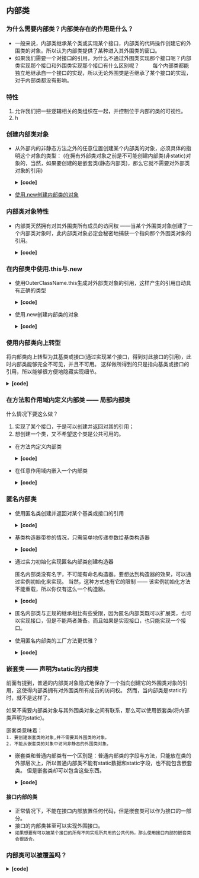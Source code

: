 ## 内部类

### 为什么需要内部类？内部类存在的作用是什么？

   - 一般来说，内部类继承某个类或实现某个接口，内部类的代码操作创建它的外围类的对象。所以认为内部类提供了某种进入其外围类的窗口。
   - 如果我们需要一个对接口的引用，为什么不通过外围类实现那个接口呢？内部类实现那个接口和外围类实现那个接口有什么区别呢？　
   　
     每个内部类都能独立地继承自一个接口的实现，所以无论外围类是否继承了某个接口的实现，对于内部类都没有影响。


### 特性

   1. 允许我们把一些逻辑相关的类组织在一起，并控制位于内部的类的可视性。
   2. h


### 创建内部类对象

   - 从外部内的非静态方法之外的任意位置创建某个内部类的对象，必须具体的指明这个对象的类型：
   (在拥有外部类对象之前是不可能创建内部类(非static)对象的，当然，如果要创建的是嵌套类(静态内部类)，那么它就不需要对外部类对象的引用)
   
      <details>
         <summary><b>[code]</b></summary>  

      ```java
      /**外部类**/
      class OuterClassName {
          /**内部类**/
          class InnerClassName {
          }
          static class StaticInnerClass {
           }
          public InnerClassName inner() {
              return new InnerClassName();
          }
          public static void main(String[] args){
              OuterClassName outer = new OuterClassName();
              //创建内部类对象
              OuterClassName.InnerClassName inner = outer.inner();  
              //创建嵌套类对象
              OuterClassName.StaticInnerClass staticInner = new StaticInnerClass();     
          }
      }
      ```

      </details>
     
   - [使用.new创建内部类的对象](#在内部类中使用this与new)
       
       
### 内部类对象特性

   - 内部类天然拥有对其外围类所有成员的访问权 ——当某个外围类对象创建了一个内部类对象时，此内部类对象必定会秘密地捕获一个指向那个外围类对象的引用。
   
      <details>
         <summary><b>[code]</b></summary>  

      ```java
      interface Selector {
         boolean end();
         Object current();
         void next();
      }
      public class Sequence {
         private Object[] items;
         private int next = 0;
         public Sequence(int size) {
             items = new Object[size];
         }
         public void add(Object x) {
             if (next < items.length)
                 items[next++] = x;
         }
         private class SequenceSelector implements Selector {
             private int i = 0;
             public boolean end() {
                 return i == items.length;
             }
             public Object current() {
                 return items[i];
             }
             public void next() {
                 if (i < items.length)
                     i++;
             }
         }
         public Selector selector() {
             return new SequenceSelector();
         }
         public static void main(String[] args){
             Sequence sequence = new Sequence(10);
             for(int i = 0; i < 10; i++) {
                 sequence.add(Integer.toString(i));
             Selector selector = sequence.selector();
             while (!selector.end()) {
                 System.out.println(selector.current() + " ");
                 selector.next();
             }
        }
         }
      }
      /* output:
      0 1 2 3 4 5 6 7 8 9 
      */
      ```  

      </details>   
        
### 在内部类中使用.this与.new
    
   - 使用OuterClassName.this生成对外部类对象的引用，这样产生的引用自动具有正确的类型
   
      <details>
         <summary><b>[code]</b></summary> 

      ```java
      public class DotThis {
         private class InnerClass {
             public DotThis outer() {
                 return DotThis.this;
             }
         }
         public InnerClass inner() {
             return new InnerClass();
         }
         public void f() {
             System.out.println("DotThis.f()");
         }
         public static void main(String[] args) {
             DotThis outerClass = new DotThis();
             DotThis.InnerClass innerClass = outerClass.inner();
             innerClass.outer().f();
         }
      }
      /* output:
      DotThis.f()
      */
      ```

      </details>
   
   - 使用.new创建内部类的对象
   
      <details>
         <summary><b>[code]</b></summary> 

      ```java
       public class DotNew {
           class Contents {
               private int i = 11;
               public int value() {
                   return i;
               }
           }
           class Destination {
               private String label;
               public Destination(String whereTo) {
                   label = whereTo;
               }
               public String readLabel() {
                   return label;
               }
           }

           public static void main(String[] args) {
               DotNew dn = new DotNew();
               DotNew.Contents contents = dn.new Contents();
               DotNew.Destination destination = dn.new Destination("Tahiti");
           }
       }
      ```

      </details>
        
### 使用内部类向上转型

   将内部类向上转型为其基类或接口(通过实现某个接口，得到对此接口的引用)，此时内部类能够完全不可见，并且不可用。
   这样做所得到的只是指向基类或接口的引用，所以能够很方便地隐藏实现细节。

   <details>
       <summary><b>[code]</b></summary> 

   ```java
   public class InnerClassUpcasting {
   
       private class Contents implements IContents {
           private int i = 11;
           public int value() {
               return i;
           }
       }
       protected class Destination implements IDestination {
           private String label;
           public Destination(String whereTo) {
               label = whereTo;
           }
           public String readLabel() {
               return label;
           }
       }
   
       public IDestination destination(String s) {
           return new Destination(s);
       }
       public IContents contents() {
           return new Contents();
       }
   
       public static void main(String[] args) {
           InnerClassUpcasting up = new InnerClassUpcasting();
   
           //不合法，Contents是private,Destination是protectd的，外部代码访问这些成员将受到限制
           //InnerClassUpcasting.Contents contents = up.new Contents();
           //InnerClassUpcasting.Destination destination = up.new Destination("Tahiti");
   
           // 使内部类(某个接口的实现)完全不可见并且不可用，仅得到指向基类或接口的引用，这样能够很方便地隐藏具体实现细节。
           IContents icontents = up.contents();
           IDestination idestination = up.destination("Wakanda");
           
           //ERROR:无法完成向下转型，说明该内部类被隐藏了
           //Contents ct = (Contents)icontents;
   
       }
   
   }
   ```

  </details>


### 在方法和作用域内定义内部类 —— 局部内部类

   什么情况下要这么做？  
   1. 实现了某个接口，于是可以创建并返回对其的引用；
   2. 想创建一个类，又不希望这个类是公共可用的。
   
   - 在方法内定义内部类
       <details>
           <summary><b>[code]</b></summary>
           
       ```java
       public class NestingInMethod {
           public IDestination destination(String s) {
               class Destination implements IDestination {
                   private String label;
                   public Destination(String whereTo) {
                       label = whereTo;
                   }
                   public String readLabel() {
                       return label;
                   }
               }
               return new Destination(s);
           }
       
           public IContents contents() {
               class Contents implements IContents {
                   private int i = 11;
                   public int value() {
                       return i;
                   }
               }
               return new Contents();
           }
       
           public static void main(String[] args) {
               NestingInMethod ic = new NestingInMethod();
               IContents icontents = ic.contents();
               System.out.println(icontents.value());
               IDestination idestination = ic.destination("Wakanda");
               System.out.println(idestination.readLabel());
           }
       
       }
       ```
       ######  [InnerClassUpcasting.java](#使用内部类向上转型)的变体
       </details>
   
   - 在任意作用域内嵌入一个内部类
       <details>
            <summary><b>[code]</b></summary>
             
       ```java
       public class NestingInScope {
       
           private void internalTracking(boolean bool) {
               if (bool) {
                   class TrackingSlip {
                       private String id;
                       TrackingSlip(String s) {
                           this.id = s;
                       }
                       String getSlip() {
                           return  id;
                       }
                   }
                   TrackingSlip ts = new TrackingSlip("slip");
                   String s = ts.getSlip();
               }
               //ERROR:作用域外无法使用该内部类
               //TrackingSlip ts = new TrackingSlip("slip");
           }
           public void track() {
               internalTracking(true);
           }
       
           public static void main(String[] args) {
               NestingInScope ns = new NestingInScope();
               ns.track();
           }
       } 
       ```
        
       </details>
    
  
### 匿名内部类
    
   - 使用匿名类创建并返回对某个基类或接口的引用
   
       <details>
              <summary><b>[code]</b></summary>
              
       ```java
       public class AnonymousInnerClass {
           public IContents contents() {
               // 通过new表达式返回的引用被自动向上转型为对IContents的引用
               return new IContents() {    //创建一个继承自IContents的匿名类的对象
                   private int i = 11;
                   public int value() {
                       return i;
                   }
               };  //这种情况下此处需要一个分号
           }
       }
           /* 上述匿名内部类语法是下述形式的简化形式 */
       //    class Contents implements IContents {
       //        private int i = 11;
       //        public int value() {
       //            return i;
       //        }
       //    }
       //    public IContents contents() {
       //        return new Contents();
       //    }
       ```
      
       </details>    
       
  - 基类构造器带参的情况，只需简单地传递参数给基类构造器
  
       <details>
              <summary><b>[code]</b></summary>
              
       ```java
       public class AnonymousInnerClass {
           public Wrapping wrapping(int x) {
               return new Wrapping(x) {
                   public int value() {
                       return super.value() + 1;
                   }
               };
           }
           public static void main(String[] args) {
               AnonymousInnerClass ai = new AnonymousInnerClass();
               Wrapping w = ai.wrapping(37);
               System.out.println(w.value());
           }
       }
       ```
      
       </details>
       
  - 通过实力初始化实现匿名内部类创建构造器
  
    匿名内部类没有名字，不可能有命名构造器。要想达到构造器的效果，可以通过实例初始化来实现。
    当然，这种方式也有它的限制 —— 该实例初始化方法不能重载，所以你仅有这么一个构造器。
  
       <details>
              <summary><b>[code]</b></summary>
              
       ```java
       public class AnonymousConstructor {
    
           public IDestination destination(final String dest, final float price) {
               return new IDestination() {
                   private int cost;
                   //为每个对象进行实例初始化
                   {
                       cost = Math.round(price);
                       if (cost > 100)
                           System.out.println("预算要超支啦！");
                   }
                   private String label = dest;
                   @Override
                   public String readLabel() {
                       return label;
                   }
               };
           }
       
           public static void main(String[] args) {
               AnonymousConstructor ac = new AnonymousConstructor();
               IDestination d = ac.destination("Wakanda", 102.568F);
           }
       }
       ```
      
       </details>    
    
  - 匿名内部类与正规的继承相比有些受限，因为匿名内部类既可以扩展类，也可以实现接口，但是不能两者兼备。而且如果是实现接口，也只能实现一个接口。
    
  - 使用匿名内部类的工厂方法更优雅？

       <details>
              <summary><b>[code]</b></summary>
              
       ```java
       interface Game {
           boolean move();
       }
       interface GameFactory {
           Game getGame();
       }
       
       class Checkers implements Game {
           private Checkers() {}
           private int moves = 0;
           private static final int MOVES = 3;
           @Override
           public boolean move() {
               System.out.println("Checkers move" + moves);
               return ++moves != MOVES;
           }
           //只需要创建单一的工厂对象，使用static
           public static GameFactory factory = new GameFactory() {
               @Override
               public Game getGame() {
                   return new Checkers();
               }
           };
       }
       
       class Chess implements Game {
           private Chess() {}
           private  int moves = 0;
           private static final int MOVES = 7;
           @Override
           public boolean move() {
               System.out.println("Chess move" + moves);
               return ++moves != MOVES;
           }
           public static GameFactory factory = new GameFactory() {
               @Override
               public Game getGame() {
                   return new Chess();
               }
           };
       }
   
       public class Factories {
           public static void playGame(GameFactory factory) {
               Game s = factory.getGame();
               while (s.move())
                   ;
           }
           public static void main(String[] args) {
               playGame(Checkers.factory);
               playGame(Chess.factory);
           }
       
       }
       ```
      
       </details>


### 嵌套类 —— 声明为static的内部类

   前面有提到，普通的内部类对象隐式地保存了一个指向创建它的外围类对象的引用，这使得内部类拥有对外围类所有成员的访问权。
   然而，当内部类是static的时，就不是这样了。  
   
   如果不需要内部类对象与其外围类对象之间有联系，那么可以使用嵌套类(将内部类声明为static)。
   
   嵌套类意味着：  
       `1. 要创建嵌套类的对象,并不需要其外围类的对象。`      
       `2. 不能从嵌套类的对象中访问非静态的外围类对象。`
   
   - 嵌套类和普通内部类有一个区别是：普通内部类的字段与方法，只能放在类的外部层次上，所以普通内部类不能有static数据和static字段，也不能包含嵌套类。
     但是嵌套类却可以包含这些东西。
   
       <details>
              <summary><b>[code]</b></summary>
              
       ```java
       public class NestedClass {
       
           private static final int deed = 51;
           public int doSomething() {
               final double d = Math.random();
               final int i = (int)(d*deed);
               return i;
           }
       
           private class ParcelContents implements IContents {
               private int i = 37;
               public int value() {
                   return i + doSomething();
               }
               // ERROR:普通内部类的字段和方法不能有static数据和static字段，也不能包含嵌套类。
               //public static void f() {}
           }
           
           // ParcelDestination不需要外围类的任何对象
           protected static class ParcelDestination implements IDestination {
               private String label;
               private ParcelDestination(String s) {
                   this.label = s;
               }
               public String readLabel() {
                   return label;
               }
               //嵌套类可以包含其他静态元素和静态字段
               public static void f() {}
               static int x = 7;
               static class AnotherLevel {
                   public static void f() {}
                   static int x = 3;
               }
           }
       
           public IContents contents() {
               return new ParcelContents();
           }
       
           public static IDestination destination(String s) {
               return new ParcelDestination(s);
           }
       
           public static void main(String[] args) {
               NestedClass nc = new NestedClass();
               IContents c = nc.contents();
               IDestination d = destination("Cool");
           }
       }
       ```
      
       </details>
   
   #### 接口内部的类

   - 正常情况下，不能在接口内部放置任何代码，但是嵌套类可以作为接口的一部分。
   - 接口的内部类甚至可以实现外围接口。
   - `如果想要有可以被某个接口的所有不同实现所共用的公共代码，那么使用接口内部的嵌套类会很适合。`


### 内部类可以被覆盖吗？
      
    
    
    
    
    
    
    
    
    
    
    
   <details>
          <summary><b>[code]</b></summary>
          
   ```java
   
   ```
  
   </details>
   
   
